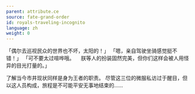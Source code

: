 ```yaml
---
parent: attribute.ce
source: fate-grand-order
id: royals-traveling-incognito
language: zh
weight: 0
---
```


「偶尔去巡视民众的世界也不坏，太阳的！」
「嗯，亲自驾驶坐骑感觉挺不错！」
「可不要太过喧哗哦。
　朕等人的扮装固然完美，但你们这样会被人用怪异的目光打量的。」

了解当今市井现状同样是身为王者的职责。
尽管这三位的微服私访过于醒目，但以这人员构成，旅程是不可能平安无事地结束的……
